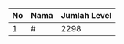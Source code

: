 | No | Nama            | Jumlah Level |
|----|-----------------|--------------|
| 1  | #    |    2298        |
